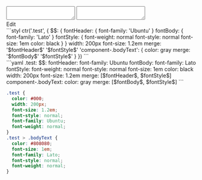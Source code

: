 <div data-size="500" class="code-cont" data-example="scoped">
    <div class="code">
        <div class="code-wrap">
            <textarea id="stylus"></textarea>
            <textarea id="css"></textarea>
            <div class="edit-code">
                <span>Edit</span>
            </div>
        </div>
    </div>
</div>

<div data-size="500" data-examples="stylus"></div>
```styl
ctr('.test', {
  $$: {
    fontHeader: {
      font-family: 'Ubuntu'
    }
    fontBody: {
      font-family: 'Lato'
    }
    fontStyle: {
      font-weight: normal
      font-style: normal
      font-size: 1em
      color: black
    }
  }
  width: 200px
  font-size: 1.2em
  merge: '$fontHeader$' '$fontStyle$'
  'component-.bodyText': {
    color: gray
    merge: '$fontBody$' '$fontStyle$'
  }
})
```

<div data-size="500" data-examples="yaml"></div>
```yaml
.test:
  $$:
    fontHeader:
      font-family: Ubuntu
    fontBody:
      font-family: Lato
    fontStyle:
      font-weight: normal
      font-style: normal
      font-size: 1em
      color: black
  width: 200px
  font-size: 1.2em
  merge: [$fontHeader$, $fontStyle$]
  component-.bodyText:
    color: gray
    merge: [$fontBody$, $fontStyle$]
```

```css
.test {
  color: #000;
  width: 200px;
  font-size: 1.2em;
  font-style: normal;
  font-family: Ubuntu;
  font-weight: normal;
}
.test > .bodyText {
  color: #808080;
  font-size: 1em;
  font-family: Lato;
  font-style: normal;
  font-weight: normal;
}
```
<div class="cf"></div>
